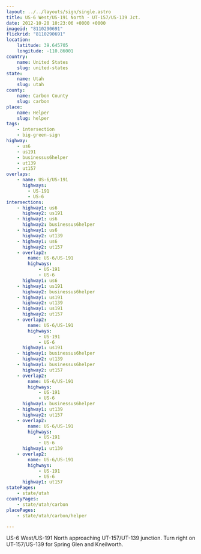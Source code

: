 ```yaml
---
layout: ../../layouts/sign/single.astro
title: US-6 West/US-191 North - UT-157/US-139 Jct.
date: 2012-10-20 10:23:06 +0000 +0000
imageid: "8110290691"
flickrid: "8110290691"
location:
    latitude: 39.645705
    longitude: -110.86001
country:
    name: United States
    slug: united-states
state:
    name: Utah
    slug: utah
county:
    name: Carbon County
    slug: carbon
place:
    name: Helper
    slug: helper
tags:
    - intersection
    - big-green-sign
highway:
    - us6
    - us191
    - businessus6helper
    - ut139
    - ut157
overlaps:
    - name: US-6/US-191
      highways:
        - US-191
        - US-6
intersections:
    - highway1: us6
      highway2: us191
    - highway1: us6
      highway2: businessus6helper
    - highway1: us6
      highway2: ut139
    - highway1: us6
      highway2: ut157
    - overlap2:
        name: US-6/US-191
        highways:
            - US-191
            - US-6
      highway1: us6
    - highway1: us191
      highway2: businessus6helper
    - highway1: us191
      highway2: ut139
    - highway1: us191
      highway2: ut157
    - overlap2:
        name: US-6/US-191
        highways:
            - US-191
            - US-6
      highway1: us191
    - highway1: businessus6helper
      highway2: ut139
    - highway1: businessus6helper
      highway2: ut157
    - overlap2:
        name: US-6/US-191
        highways:
            - US-191
            - US-6
      highway1: businessus6helper
    - highway1: ut139
      highway2: ut157
    - overlap2:
        name: US-6/US-191
        highways:
            - US-191
            - US-6
      highway1: ut139
    - overlap2:
        name: US-6/US-191
        highways:
            - US-191
            - US-6
      highway1: ut157
statePages:
    - state/utah
countyPages:
    - state/utah/carbon
placePages:
    - state/utah/carbon/helper

---
```

US-6 West/US-191 North approaching UT-157/UT-139 junction.  Turn right on UT-157/US-139 for Spring Glen and Kneilworth.